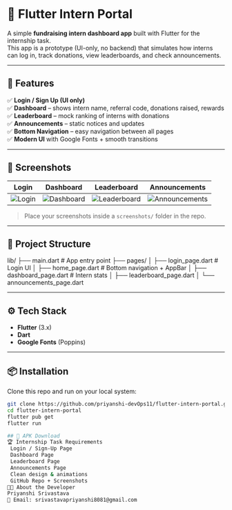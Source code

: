 # 📱 Flutter Intern Portal  

A simple **fundraising intern dashboard app** built with Flutter for the internship task.  
This app is a prototype (UI-only, no backend) that simulates how interns can log in, track donations, view leaderboards, and check announcements.  

---

## 🚀 Features  

✅ **Login / Sign Up (UI only)**  
✅ **Dashboard** – shows intern name, referral code, donations raised, rewards  
✅ **Leaderboard** – mock ranking of interns with donations  
✅ **Announcements** – static notices and updates  
✅ **Bottom Navigation** – easy navigation between all pages  
✅ **Modern UI** with Google Fonts + smooth transitions  

---

## 📸 Screenshots  

| Login | Dashboard | Leaderboard | Announcements |
|-------|-----------|-------------|---------------|
| ![Login](screenshots/login.png) | ![Dashboard](screenshots/dashboard.png) | ![Leaderboard](screenshots/leaderboard.png) | ![Announcements](screenshots/announcements.png) |

> Place your screenshots inside a `screenshots/` folder in the repo.

---

## 📂 Project Structure  

lib/
├── main.dart # App entry point
├── pages/
│ ├── login_page.dart # Login UI
│ ├── home_page.dart # Bottom navigation + AppBar
│ ├── dashboard_page.dart # Intern stats
│ ├── leaderboard_page.dart
│ └── announcements_page.dart


---

## ⚙️ Tech Stack  

- **Flutter** (3.x)  
- **Dart**  
- **Google Fonts** (Poppins)  

---

## 📦 Installation  

Clone this repo and run on your local system:  

```bash
git clone https://github.com/priyanshi-devOps11/flutter-intern-portal.git
cd flutter-intern-portal
flutter pub get
flutter run

## 📲 APK Download
🏆 Internship Task Requirements
 Login / Sign-Up Page
 Dashboard Page
 Leaderboard Page
 Announcements Page
 Clean design & animations
 GitHub Repo + Screenshots
👩‍💻 About the Developer
Priyanshi Srivastava
📧 Email: srivastavapriyanshi8081@gmail.com


